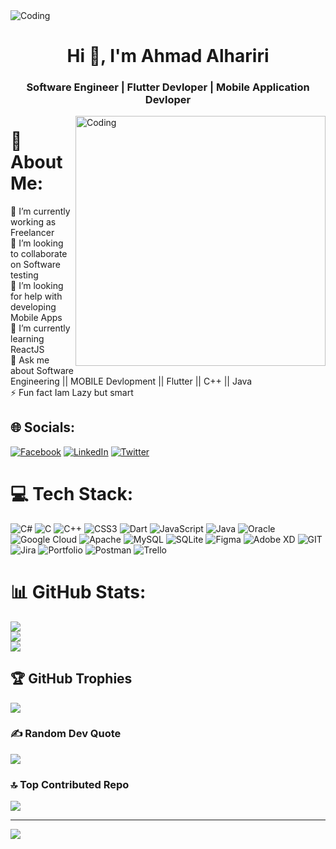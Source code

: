 
<img  alt="Coding" src="[https://th.bing.com/th/id/R.32b6c73bf485851ea0269dbd6cc76138?rik=yoVaXH%2bdEm%2bg7w&pid=ImgRaw&r=0](https://3.bp.blogspot.com/-dB6ndKqIAuI/XdWeOASO5AI/AAAAAAAANZA/MSbT9mh6bukxkI-tqnu_GARIZZV5WNVhQCLcBGAsYHQ/s1600/image1.gif)"/>

<h1 align = "center">Hi 🥷, I'm Ahmad Alhariri</h1>
<h3 align = "center">Software Engineer | Flutter Devloper | Mobile Application Devloper</h3>

<img align="right" alt="Coding" width="400" src="https://th.bing.com/th/id/R.32b6c73bf485851ea0269dbd6cc76138?rik=yoVaXH%2bdEm%2bg7w&pid=ImgRaw&r=0"/>


# 💫 About Me:
🔭 I’m currently working as Freelancer<br>👯 I’m looking to collaborate on Software testing<br>🤝 I’m looking for help with developing Mobile Apps <br>🌱 I’m currently learning ReactJS <br>💬 Ask me about Software Engineering || MOBILE Devlopment || Flutter || C++ || Java  <br>⚡ Fun fact Iam Lazy but smart


## 🌐 Socials:
[![Facebook](https://img.shields.io/badge/Facebook-%231877F2.svg?logo=Facebook&logoColor=white)](https://facebook.com/https://www.facebook.com/ahmad.alhariri.56027) [![LinkedIn](https://img.shields.io/badge/LinkedIn-%230077B5.svg?logo=linkedin&logoColor=white)](https://linkedin.com/in/https://www.linkedin.com/in/ahmadhariri) [![Twitter](https://img.shields.io/badge/Twitter-%231DA1F2.svg?logo=Twitter&logoColor=white)](https://twitter.com/https://twitter.com/AhmadAl45892861) 

# 💻 Tech Stack:
![C#](https://img.shields.io/badge/c%23-%23239120.svg?style=for-the-badge&logo=c-sharp&logoColor=white) ![C](https://img.shields.io/badge/c-%2300599C.svg?style=for-the-badge&logo=c&logoColor=white) ![C++](https://img.shields.io/badge/c++-%2300599C.svg?style=for-the-badge&logo=c%2B%2B&logoColor=white) ![CSS3](https://img.shields.io/badge/css3-%231572B6.svg?style=for-the-badge&logo=css3&logoColor=white) ![Dart](https://img.shields.io/badge/dart-%230175C2.svg?style=for-the-badge&logo=dart&logoColor=white) ![JavaScript](https://img.shields.io/badge/javascript-%23323330.svg?style=for-the-badge&logo=javascript&logoColor=%23F7DF1E) ![Java](https://img.shields.io/badge/java-%23ED8B00.svg?style=for-the-badge&logo=java&logoColor=white) ![Oracle](https://img.shields.io/badge/Oracle-F80000?style=for-the-badge&logo=oracle&logoColor=white) ![Google Cloud](https://img.shields.io/badge/Google%20Cloud-%234285F4.svg?style=for-the-badge&logo=google-cloud&logoColor=white) ![Apache](https://img.shields.io/badge/apache-%23D42029.svg?style=for-the-badge&logo=apache&logoColor=white) ![MySQL](https://img.shields.io/badge/mysql-%2300f.svg?style=for-the-badge&logo=mysql&logoColor=white) ![SQLite](https://img.shields.io/badge/sqlite-%2307405e.svg?style=for-the-badge&logo=sqlite&logoColor=white) 	![Figma](https://img.shields.io/badge/figma-%23F24E1E.svg?style=for-the-badge&logo=figma&logoColor=white) ![Adobe XD](https://img.shields.io/badge/Adobe%20XD-470137?style=for-the-badge&logo=Adobe%20XD&logoColor=#FF61F6) ![GIT](https://img.shields.io/badge/Git-fc6d26?style=for-the-badge&logo=git&logoColor=white) ![Jira](https://img.shields.io/badge/jira-%230A0FFF.svg?style=for-the-badge&logo=jira&logoColor=white) ![Portfolio](https://img.shields.io/badge/Portfolio-%23000000.svg?style=for-the-badge&logo=firefox&logoColor=#FF7139) ![Postman](https://img.shields.io/badge/Postman-FF6C37?style=for-the-badge&logo=postman&logoColor=white) ![Trello](https://img.shields.io/badge/Trello-%23026AA7.svg?style=for-the-badge&logo=Trello&logoColor=white)
# 📊 GitHub Stats:
![](https://github-readme-stats.vercel.app/api?username=0Ahmad0&theme=dark&hide_border=false&include_all_commits=false&count_private=false)<br/>
![](https://github-readme-streak-stats.herokuapp.com/?user=0Ahmad0&theme=dark&hide_border=false)<br/>
![](https://github-readme-stats.vercel.app/api/top-langs/?username=0Ahmad0&theme=dark&hide_border=false&include_all_commits=false&count_private=false&layout=compact)

## 🏆 GitHub Trophies
![](https://github-profile-trophy.vercel.app/?username=0Ahmad0&theme=radical&no-frame=false&no-bg=true&margin-w=4)

### ✍️ Random Dev Quote
![](https://quotes-github-readme.vercel.app/api?type=horizontal&theme=radical)

### 🔝 Top Contributed Repo
![](https://github-contributor-stats.vercel.app/api?username=0Ahmad0&limit=5&theme=dracula&combine_all_yearly_contributions=true)

---
[![](https://visitcount.itsvg.in/api?id=0Ahmad0&icon=2&color=6)](https://visitcount.itsvg.in)

<!-- Proudly created with GPRM ( https://gprm.itsvg.in ) -->
